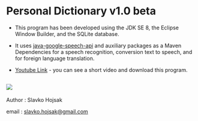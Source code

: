 # Personal Dictionary v1.0 beta

- This program has been developed using the JDK SE 8, the Eclipse Window Builder, and the SQLite database. 

- It uses [java-google-speech-api](https://github.com/goxr3plus/java-google-speech-api) and auxiliary packages as a Maven Dependencies for a speech recognition,  conversion text to speech, and for foreign language translation.

- [Youtube Link](https://www.youtube.com/watch?v=JTAwhfiuNvg "Youtube Link") - you can see a short video and download this program.

![](https://user-images.githubusercontent.com/59750912/77697509-483ae280-6faf-11ea-9ad7-13bab85584d4.jpg)
------------

Author : Slavko Hojsak

email : slavko.hojsak@gmail.com
